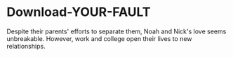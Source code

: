 # Download-YOUR-FAULT
Despite their parents' efforts to separate them, Noah and Nick's love seems unbreakable. However, work and college open their lives to new relationships.
